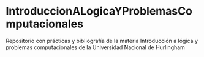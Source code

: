 # IntroduccionALogicaYProblemasComputacionales
Repositorio con prácticas y bibliografía de la materia Introducción a lógica y problemas computacionales de la Universidad Nacional de Hurlingham
